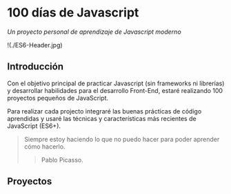 # 100 días de Javascript
*Un proyecto personal de aprendizaje de Javascript moderno*

!(./ES6-Header.jpg)

## Introducción
Con el objetivo principal de practicar Javascript (sin frameworks ni librerías) y desarrollar habilidades para el desarrollo Front-End, estaré realizando 100 proyectos pequeños de JavaScript.

Para realizar cada projecto integraré las buenas prácticas de código aprendidas y usaré las técnicas y características más recientes de JavaScript (ES6+).


>Siempre estoy haciendo lo que no puedo hacer para poder aprender cómo hacerlo.
>>Pablo Picasso.


## Proyectos

